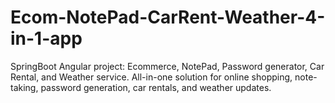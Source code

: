 # Ecom-NotePad-CarRent-Weather-4-in-1-app
SpringBoot Angular project: Ecommerce, NotePad, Password generator, Car Rental, and Weather service. All-in-one solution for online shopping, note-taking, password generation, car rentals, and weather updates.
